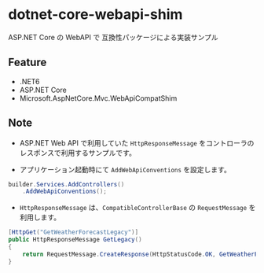 # dotnet-core-webapi-shim
ASP.NET Core の WebAPI で 互換性パッケージによる実装サンプル

## Feature
- .NET6
- ASP.NET Core
- Microsoft.AspNetCore.Mvc.WebApiCompatShim

## Note
- ASP.NET Web API で利用していた `HttpResponseMessage` をコントローラのレスポンスで利用するサンプルです。

- アプリケーション起動時にて `AddWebApiConventions` を設定します。
```cs
builder.Services.AddControllers()
    .AddWebApiConventions();
```

- `HttpResponseMessage` は、`CompatibleControllerBase` の `RequestMessage` を利用します。

```cs
[HttpGet("GetWeatherForecastLegacy")]
public HttpResponseMessage GetLegacy()
{
    return RequestMessage.CreateResponse(HttpStatusCode.OK, GetWeatherForecast());
}
```